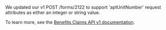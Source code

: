 We updated our v1 POST /forms/2122 to support 'aptUnitNumber' request attributes as either an integer or string value. 

To learn more, see the [Benefits Claims API v1 documentation](https://developer.va.gov/explore/api/benefits-claims/docs?version=v1).